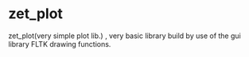 # zet_plot
zet_plot(very simple plot lib.) , very basic library build by use of the gui library FLTK drawing functions.
